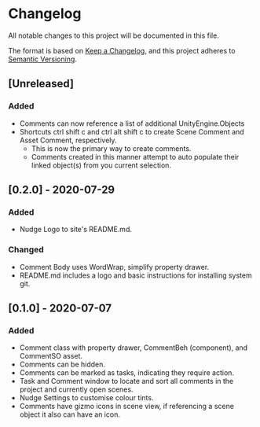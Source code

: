 # Changelog
All notable changes to this project will be documented in this file.

The format is based on [Keep a Changelog](https://keepachangelog.com/en/1.0.0/),
and this project adheres to [Semantic Versioning](https://semver.org/spec/v2.0.0.html).

## [Unreleased]
### Added
 - Comments can now reference a list of additional UnityEngine.Objects
 - Shortcuts ctrl shift c and ctrl alt shift c to create Scene Comment and Asset Comment, respectively.
   - This is now the primary way to create comments.
   - Comments created in this manner attempt to auto populate their linked object(s) from you current selection.


## [0.2.0] - 2020-07-29
### Added
 - Nudge Logo to site's README.md.

### Changed
 - Comment Body uses WordWrap, simplify property drawer.
 - README.md includes a logo and basic instructions for installing system git.

## [0.1.0] - 2020-07-07
### Added
- Comment class with property drawer, CommentBeh (component), and CommentSO asset.
- Comments can be hidden.
- Comments can be marked as tasks, indicating they require action.
- Task and Comment window to locate and sort all comments in the project and currently open scenes.
- Nudge Settings to customise colour tints.
- Comments have gizmo icons in scene view, if referencing a scene object it also can have an icon.